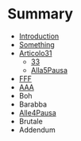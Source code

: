 # Summary

* [Introduction](README.md)
* [Something](Chapter1//something.md)
* [Articolo31](articolo31.md)
    * [33](23.md)
    * [Alla5Pausa](alla5pausa.md)
* [FFF](fff.md)
* [AAA](aaa.md)
* Boh
* Barabba
* [Alle4Pausa](alle4pausa.md)
* Brutale
* Addendum

